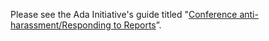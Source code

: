 Please see the Ada Initiative's guide titled "[Conference anti-harassment/Responding to Reports](http://geekfeminism.wikia.com/wiki/Conference_anti-harassment/Responding_to_reports)”.
